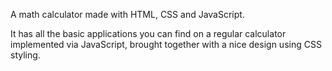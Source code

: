 A math calculator made with HTML, CSS and JavaScript.

It has all the basic applications you can find on a regular calculator implemented via JavaScript, brought together with a nice design using CSS styling.